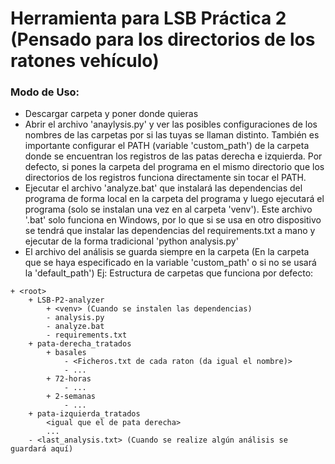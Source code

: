 # Herramienta para LSB Práctica 2 (Pensado para los directorios de los ratones vehículo)

### Modo de Uso:
- Descargar carpeta y poner donde quieras
- Abrir el archivo 'anaylysis.py' y ver las posibles configuraciones de los nombres de las carpetas por si las tuyas se llaman distinto. También es importante configurar el PATH (variable 'custom_path') de la carpeta donde se encuentran los registros de las patas derecha e izquierda. Por defecto, si pones la carpeta del programa en el mismo directorio que los directorios de los registros funciona directamente sin tocar el PATH.
- Ejecutar el archivo 'analyze.bat' que instalará las dependencias del programa de forma local en la carpeta del programa y luego ejecutará el programa (solo se instalan una vez en al carpeta 'venv'). Este archivo '.bat' solo funciona en Windows, por lo que si se usa en otro dispositivo se tendrá que instalar las dependencias del requirements.txt a mano y ejecutar de la forma tradicional 'python analysis.py'
- El archivo del análisis se guarda siempre en la carpeta <root> (En la carpeta que se haya especificado en la variable 'custom_path' o si no se usará la 'default_path')
Ej: Estructura de carpetas que funciona por defecto:
```
+ <root>
    + LSB-P2-analyzer
        + <venv> (Cuando se instalen las dependencias)
        - analysis.py
        - analyze.bat
        - requirements.txt
    + pata-derecha_tratados
        + basales
            - <Ficheros.txt de cada raton (da igual el nombre)>
            - ...
        + 72-horas
            - ...
        + 2-semanas
            - ...
    + pata-izquierda_tratados
        <igual que el de pata derecha> 
        ...
    - <last_analysis.txt> (Cuando se realize algún análisis se guardará aquí)
```  

